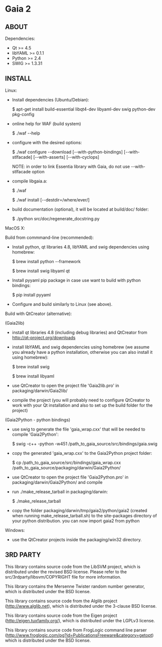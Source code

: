 Gaia 2
======

ABOUT
-----

Dependencies:
  
  * Qt >= 4.5
  * libYAML >= 0.1.1
  * Python >= 2.4
  * SWIG >= 1.3.31


INSTALL
-------

Linux:

- Install dependencies (Ubuntu/Debian):

    $ apt-get install build-essential libqt4-dev libyaml-dev swig python-dev pkg-config

- online help for WAF (build system)

    $ ./waf --help

- configure with the desired options:

    $ ./waf configure --download [--with-python-bindings] [--with-stlfacade] [--with-asserts] [--with-cyclops]
    
    NOTE: in order to link Essentia library with Gaia, do not use --with-stlfacade option

- compile libgaia.a:

    $ ./waf

    $ ./waf install [--destdir=/where/ever/]

- build documentation (optional), it will be located at build/doc/ folder:

    $ ./python src/doc/regenerate_docstring.py


MacOS X:

Build from commmand-line (recommended):

- Install python, qt libraries 4.8, libYAML and swig dependencies using homebrew:	

    $ brew install python --framework

    $ brew install swig libyaml qt

- Install pyyaml pip package in case use want to build with python bindings:

    $ pip install pyyaml

- Configure and build similarly to Linux (see above).


Build with QtCreator (alternative):

(Gaia2lib)

- install qt libraries 4.8 (including debug libraries) and QtCreator from http://qt-project.org/downloads

- install libYAML and swig dependencies using homebrew (we assume you already have a python 
  installation, otherwise you can also install it using homebrew):

	$ brew install swig

	$ brew install libyaml

- use QtCreator to open the project file 'Gaia2lib.pro' in packaging/darwin/Gaia2lib/

- compile the project (you will probably need to configure QtCreator to work with your Qt 
  installation and also to set up the build folder for the project)

(Gaia2Python - python bindings)

- use swig to generate the file 'gaia_wrap.cxx' that will be needed to compile 'Gaia2Python':

	$ swig -c++ -python -w451 /path_to_gaia_source/src/bindings/gaia.swig 

- copy the generated 'gaia_wrap.cxx' to the Gaia2Python project folder:

	$ cp /path_to_gaia_source/src/bindings/gaia_wrap.cxx /path_to_gaia_source/packaging/darwin/Gaia2Python/

- use QtCreator to open the project file 'Gaia2Python.pro' in packaging/darwin/Gaia2Python/ and compile

- run ./make_release_tarball in packaging/darwin:

	$ ./make_release_tarball
	
- copy the folder packaging/darwin/tmp/gaia2/python/gaia2 (created when running make_release_tarball.sh) 
  to the site-packages directory of your python distribution. you can now import gaia2 from python


Windows:

- use the QtCreator projects inside the packaging/win32 directory.



3RD PARTY
---------

This library contains source code from the LibSVM project, which is distributed
under the revised BSD license.
Please refer to the src/3rdparty/libsvm/COPYRIGHT file for more information.

This library contains the Mersenne Twister random number generator, which
is distributed under the BSD license.

This library contains source code from the Alglib project (http://www.alglib.net),
which is distributed under the 3-clause BSD license.

This library contains source code from the Eigen project (http://eigen.tuxfamily.org/),
which is distributed under the LGPLv3 license.

This library contains source code from FrogLogic command line parser
(http://www.froglogic.com/pg?id=PublicationsFreeware&category=getopt)
which is distributed under the BSD license.
